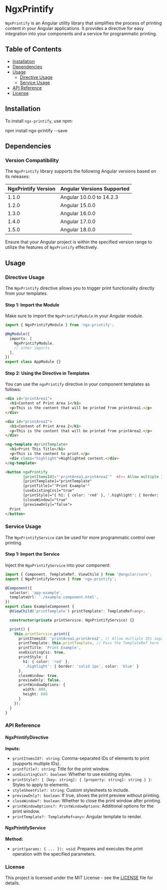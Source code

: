 # NgxPrintify

`NgxPrintify` is an Angular utility library that simplifies the process of printing content in your Angular applications. It provides a directive for easy integration into your components and a service for programmatic printing.

## Table of Contents

- [Installation](#installation)
- [Dependencies](#dependencies)
- [Usage](#usage)
  - [Directive Usage](#directive-usage)
  - [Service Usage](#service-usage)
- [API Reference](#api-reference)
- [License](#license)

## Installation

To install `ngx-printify`, use npm:

npm install ngx-printify --save

## Dependencies

### Version Compatibility

The `NgxPrintify` library supports the following Angular versions based on its releases:

| NgxPrintify Version | Angular Versions Supported    |
|----------------------|------------------------------|
| 1.1.0                | Angular 10.0.0 to 14.2.3     |
| 1.2.0                | Angular 15.0.0               |
| 1.3.0                | Angular 16.0.0               |
| 1.4.0                | Angular 17.0.0               |
| 1.5.0                | Angular 18.0.0               |


Ensure that your Angular project is within the specified version range to utilize the features of `NgxPrintify` effectively.
## Usage

### Directive Usage

The `NgxPrintify` directive allows you to trigger print functionality directly from your templates.

#### Step 1: Import the Module

Make sure to import the `NgxPrintifyModule` in your Angular module.

```typescript
import { NgxPrintifyModule } from 'ngx-printify';

@NgModule({
  imports: [
    NgxPrintifyModule,
    // other imports
  ],
})
export class AppModule {}
```

#### Step 2: Using the Directive in Templates

You can use the `ngxPrintify` directive in your component templates as follows:

```html
<div id="printArea1">
  <h1>Content of Print Area 1</h1>
  <p>This is the content that will be printed from printArea1.</p>
</div>

<div id="printArea2">
  <h1>Content of Print Area 2</h1>
  <p>This is the content that will be printed from printArea2.</p>
</div>

<ng-template #printTemplate>
  <h1>Print This Title</h1>
  <p>This is the content to print.</p>
  <div class="highlight">Highlighted content.</div>
</ng-template>

<button ngxPrintify 
        [printItemsId]="'printArea1,printArea2'"  <!-- Allow multiple IDs separated by commas -->
        [printTemplate]="printTemplate" 
        [printTitle]="'Print Example'" 
        [useExistingCss]="true" 
        [printStyle]="{ h1: { color: 'red' }, '.highlight': { border: 'solid 1px' } }" 
        [closeWindow]="true" 
        [previewOnly]="false">
  Print
</button>
```

### Service Usage

The `NgxPrintifyService` can be used for more programmatic control over printing.

#### Step 1: Import the Service

Inject the `NgxPrintifyService` into your component:

```typescript
import { Component, TemplateRef, ViewChild } from '@angular/core';
import { NgxPrintifyService } from 'ngx-printify';

@Component({
  selector: 'app-example',
  templateUrl: './example.component.html',
})
export class ExampleComponent {
  @ViewChild('printTemplate') printTemplate!: TemplateRef<any>;

  constructor(private printService: NgxPrintifyService) {}

  print() {
    this.printService.print({
      printItemsId: 'printArea1,printArea2', // Allow multiple IDs separated by commas
      printTemplate: this.printTemplate, // Pass the TemplateRef here
      printTitle: 'Print Example',
      useExistingCss: true,
      printStyle: {
        h1: { color: 'red' },
        '.highlight': { border: 'solid 1px', color: 'blue' }
      },
      closeWindow: true,
      previewOnly: false,
      printWindowOptions: {
        width: 800,
        height: 600
      }
    });
  }
}
```

### API Reference

#### NgxPrintifyDirective

**Inputs:**
- `printItemsId?: string`: Comma-separated IDs of elements to print (supports multiple IDs).
- `printTitle?: string`: Title for the print window.
- `useExistingCss?: boolean`: Whether to use existing styles.
- `printStyle?: { [key: string]: { [property: string]: string } }`: Styles to apply to elements.
- `styleSheetFile?: string`: Custom stylesheets to include.
- `previewOnly?: boolean`: If true, shows the print preview without printing.
- `closeWindow?: boolean`: Whether to close the print window after printing.
- `printWindowOptions?: PrintWindowOptions`: Additional options for the print window.
- `printTemplate?: TemplateRef<any>`: Angular template to render.

#### NgxPrintifyService

**Method:**
- `print(params: { ... }): void`: Prepares and executes the print operation with the specified parameters.

### License

This project is licensed under the MIT License - see the [LICENSE](LICENSE) file for details.